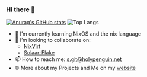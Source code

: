 ### Hi there 👋

[![Anurag's GitHub stats](https://github-readme-stats.vercel.app/api?username=svenum)](https://github.com/anuraghazra/github-readme-stats)
![Top Langs](https://github-readme-stats.vercel.app/api/top-langs/?username=svenum&layout=compact)

- 🌱 I’m currently learning NixOS and the nix language
- 👯 I’m looking to collaborate on:
  - [NixVirt](https://github.com/AshleyYakeley/NixVirt)
  - [Solaar-Flake](https://github.com/Svenum/Solaar-Flake)
- 📫 How to reach me: s.git@holypenguin.net
- 🌐 More about my Projects and Me on my [website](https://logseq.holypenguin.net)
